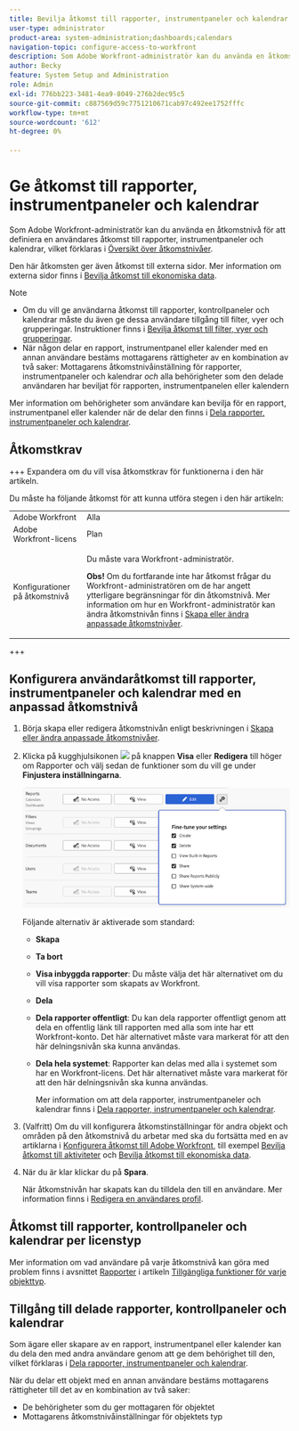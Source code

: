 ```yaml
---
title: Bevilja åtkomst till rapporter, instrumentpaneler och kalendrar
user-type: administrator
product-area: system-administration;dashboards;calendars
navigation-topic: configure-access-to-workfront
description: Som Adobe Workfront-administratör kan du använda en åtkomstnivå för att definiera en användares åtkomst till rapporter, instrumentpaneler och kalendrar i Workfront.
author: Becky
feature: System Setup and Administration
role: Admin
exl-id: 776bb223-3481-4ea9-8049-276b2dec95c5
source-git-commit: c887569d59c7751210671cab97c492ee1752fffc
workflow-type: tm+mt
source-wordcount: '612'
ht-degree: 0%

---
```


# Ge åtkomst till rapporter, instrumentpaneler och kalendrar

Som Adobe Workfront-administratör kan du använda en åtkomstnivå för att definiera en användares åtkomst till rapporter, instrumentpaneler och kalendrar, vilket förklaras i [Översikt över åtkomstnivåer](../../../administration-and-setup/add-users/access-levels-and-object-permissions/access-levels-overview.md).

Den här åtkomsten ger även åtkomst till externa sidor. Mer information om externa sidor finns i [Bevilja åtkomst till ekonomiska data](../../../administration-and-setup/add-users/configure-and-grant-access/grant-access-financial.md).

>[!NOTE]
>
>* Om du vill ge användarna åtkomst till rapporter, kontrollpaneler och kalendrar måste du även ge dessa användare tillgång till filter, vyer och grupperingar. Instruktioner finns i [Bevilja åtkomst till filter, vyer och grupperingar](../../../administration-and-setup/add-users/configure-and-grant-access/grant-access-fvg.md).
>* När någon delar en rapport, instrumentpanel eller kalender med en annan användare bestäms mottagarens rättigheter av en kombination av två saker: Mottagarens åtkomstnivåinställning för rapporter, instrumentpaneler och kalendrar _och_ alla behörigheter som den delade användaren har beviljat för rapporten, instrumentpanelen eller kalendern
>
>Mer information om behörigheter som användare kan bevilja för en rapport, instrumentpanel eller kalender när de delar den finns i [Dela rapporter, instrumentpaneler och kalendrar](../../../workfront-basics/grant-and-request-access-to-objects/permissions-reports-dashboards-calendars.md).

## Åtkomstkrav

+++ Expandera om du vill visa åtkomstkrav för funktionerna i den här artikeln.

Du måste ha följande åtkomst för att kunna utföra stegen i den här artikeln:

<table style="table-layout:auto"> 
 <col> 
 <col> 
 <tbody> 
  <tr> 
   <td role="rowheader">Adobe Workfront</td> 
   <td>Alla</td> 
  </tr> 
  <tr> 
   <td role="rowheader">Adobe Workfront-licens</td> 
   <td>Plan</td> 
  </tr> 
  <tr> 
   <td role="rowheader">Konfigurationer på åtkomstnivå</td> 
   <td> <p>Du måste vara Workfront-administratör.</p> <p><b>Obs!</b> Om du fortfarande inte har åtkomst frågar du Workfront-administratören om de har angett ytterligare begränsningar för din åtkomstnivå. Mer information om hur en Workfront-administratör kan ändra åtkomstnivån finns i <a href="../../../administration-and-setup/add-users/configure-and-grant-access/create-modify-access-levels.md" class="MCXref xref" data-mc-variable-override="">Skapa eller ändra anpassade åtkomstnivåer</a>.</p> </td> 
  </tr> 
 </tbody> 
</table>

+++

## Konfigurera användaråtkomst till rapporter, instrumentpaneler och kalendrar med en anpassad åtkomstnivå

1. Börja skapa eller redigera åtkomstnivån enligt beskrivningen i [Skapa eller ändra anpassade åtkomstnivåer](../../../administration-and-setup/add-users/configure-and-grant-access/create-modify-access-levels.md).
1. Klicka på kugghjulsikonen ![](assets/gear-icon-settings.png) på knappen **Visa** eller **Redigera** till höger om Rapporter och välj sedan de funktioner som du vill ge under **Finjustera inställningarna**.

   ![reports_access.png](assets/reports-access.png)

   Följande alternativ är aktiverade som standard:

   * **Skapa**
   * **Ta bort**
   * **Visa inbyggda rapporter**: Du måste välja det här alternativet om du vill visa rapporter som skapats av Workfront.
   * **Dela**
   * **Dela rapporter offentligt**: Du kan dela rapporter offentligt genom att dela en offentlig länk till rapporten med alla som inte har ett Workfront-konto. Det här alternativet måste vara markerat för att den här delningsnivån ska kunna användas.
   * **Dela hela systemet**: Rapporter kan delas med alla i systemet som har en Workfront-licens. Det här alternativet måste vara markerat för att den här delningsnivån ska kunna användas.

     Mer information om att dela rapporter, instrumentpaneler och kalendrar finns i [Dela rapporter, instrumentpaneler och kalendrar](../../../workfront-basics/grant-and-request-access-to-objects/permissions-reports-dashboards-calendars.md).

1. (Valfritt) Om du vill konfigurera åtkomstinställningar för andra objekt och områden på den åtkomstnivå du arbetar med ska du fortsätta med en av artiklarna i [Konfigurera åtkomst till Adobe Workfront](../../../administration-and-setup/add-users/configure-and-grant-access/configure-access.md), till exempel [Bevilja åtkomst till aktiviteter](../../../administration-and-setup/add-users/configure-and-grant-access/grant-access-tasks.md) och [Bevilja åtkomst till ekonomiska data](../../../administration-and-setup/add-users/configure-and-grant-access/grant-access-financial.md).
1. När du är klar klickar du på **Spara**.

   När åtkomstnivån har skapats kan du tilldela den till en användare. Mer information finns i [Redigera en användares profil](../../../administration-and-setup/add-users/create-and-manage-users/edit-a-users-profile.md).

## Åtkomst till rapporter, kontrollpaneler och kalendrar per licenstyp

Mer information om vad användare på varje åtkomstnivå kan göra med problem finns i avsnittet [Rapporter](../../../administration-and-setup/add-users/access-levels-and-object-permissions/functionality-available-for-each-object-type.md#reports) i artikeln [Tillgängliga funktioner för varje objekttyp](../../../administration-and-setup/add-users/access-levels-and-object-permissions/functionality-available-for-each-object-type.md).

## Tillgång till delade rapporter, kontrollpaneler och kalendrar

Som ägare eller skapare av en rapport, instrumentpanel eller kalender kan du dela den med andra användare genom att ge dem behörighet till den, vilket förklaras i [Dela rapporter, instrumentpaneler och kalendrar](../../../workfront-basics/grant-and-request-access-to-objects/permissions-reports-dashboards-calendars.md).

<!--
<div data-mc-conditions="QuicksilverOrClassic.Draft mode">
<p>If you make changes here, make them also in the "Grant access to" articles where this snippet had to be converted to text:</p>
<p>* reports, dashboards, and calendars</p>
<p>* financial data</p>
<p>* issue</p>
</div>
-->

När du delar ett objekt med en annan användare bestäms mottagarens rättigheter till det av en kombination av två saker:

* De behörigheter som du ger mottagaren för objektet
* Mottagarens åtkomstnivåinställningar för objektets typ
